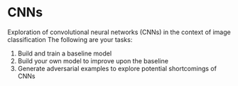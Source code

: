 # CNNs
Exploration of convolutional neural networks (CNNs) in the context of image classification
The following are your tasks: 
1. Build and train a baseline model
2. Build your own model to improve upon the baseline
3. Generate adversarial examples to explore potential shortcomings of CNNs

